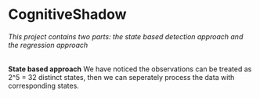 # CognitiveShadow
###### This project contains two parts: the state based detection approach and the regression approach 

**State based approach** We have noticed the observations can be treated as 2^5 = 32 distinct states, then we can seperately process the data with corresponding states.



